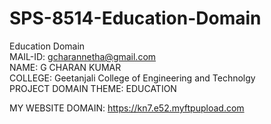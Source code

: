 # SPS-8514-Education-Domain
Education Domain
<br/>
MAIL-ID: gcharannetha@gmail.com<br/>
NAME: G CHARAN KUMAR<br/>
COLLEGE: Geetanjali College of Engineering and Technolgy<br/>
PROJECT DOMAIN THEME: EDUCATION<br/>

MY WEBSITE DOMAIN: https://kn7.e52.myftpupload.com
